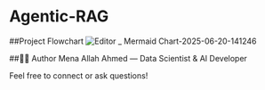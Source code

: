 # Agentic-RAG


##Project Flowchart
![Editor _ Mermaid Chart-2025-06-20-141246](https://github.com/user-attachments/assets/36da6c4a-34c2-4d93-adeb-5af2aa9d46c2)

##🙋‍♀️ Author
Mena Allah Ahmed — Data Scientist & AI Developer

Feel free to connect or ask questions!
